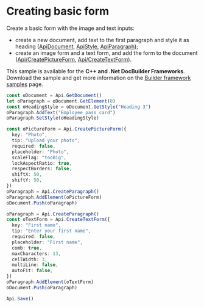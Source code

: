 # Creating basic form

Create a basic form with the image and text inputs:

- create a new document, add text to the first paragraph and style it as heading ([ApiDocument](../../docs/office-api/usage-api/text-document-api/ApiDocument/ApiDocument.md), [ApiStyle](../../docs/office-api/usage-api/text-document-api/ApiStyle/ApiStyle.md), [ApiParagraph](../../docs/office-api/usage-api/text-document-api/ApiParagraph/ApiParagraph.md));
- create an image form and a text form, and add the form to the document ([Api/CreatePictureForm](../../docs/office-api/usage-api/form-api/Api/Methods/CreatePictureForm.md), [Api/CreateTextForm](../../docs/office-api/usage-api/form-api/Api/Methods/CreateTextForm.md)).

This sample is available for the **C++ and .Net DocBuilder Frameworks**.
Download the sample and get more information on the [Builder framework samples](../../docs/document-builder/builder-framework/builder-framework-samples/builder-framework-samples.md) page.

```ts document-builder={"documentType": "pdf", "editorConfig": {"customization": {"zoom": 60}}}
const oDocument = Api.GetDocument()
let oParagraph = oDocument.GetElement(0)
const oHeadingStyle = oDocument.GetStyle("Heading 3")
oParagraph.AddText("Employee pass card")
oParagraph.SetStyle(oHeadingStyle)

const oPictureForm = Api.CreatePictureForm({
  key: "Photo",
  tip: "Upload your photo",
  required: false,
  placeholder: "Photo",
  scaleFlag: "tooBig",
  lockAspectRatio: true,
  respectBorders: false,
  shiftX: 50,
  shiftY: 50,
})
oParagraph = Api.CreateParagraph()
oParagraph.AddElement(oPictureForm)
oDocument.Push(oParagraph)

oParagraph = Api.CreateParagraph()
const oTextForm = Api.CreateTextForm({
  key: "First name",
  tip: "Enter your first name",
  required: false,
  placeholder: "First name",
  comb: true,
  maxCharacters: 13,
  cellWidth: 3,
  multiLine: false,
  autoFit: false,
})
oParagraph.AddElement(oTextForm)
oDocument.Push(oParagraph)

Api.Save()
```
